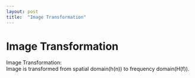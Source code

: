 ```yaml
---
layout: post
title:  "Image Transformation"
---
```

# Image Transformation
Image Transformation: <br/>
Image is transformed from spatial domain(h(n)) to frequency domain(H(f)). <br/>

